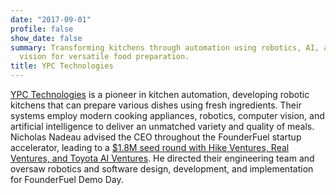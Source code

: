 ```yaml
---
date: "2017-09-01"
profile: false
show_date: false
summary: Transforming kitchens through automation using robotics, AI, and computer
  vision for versatile food preparation.
title: YPC Technologies
---
```


[YPC Technologies](https://www.ypc-technologies.com) is a pioneer in kitchen automation, developing robotic kitchens that can prepare various dishes using fresh ingredients. Their systems employ modern cooking appliances, robotics, computer vision, and artificial intelligence to deliver an unmatched variety and quality of meals.
Nicholas Nadeau advised the CEO throughout the FounderFuel startup accelerator, leading to a [$1.8M seed round with Hike Ventures, Real Ventures, and Toyota AI Ventures](https://www.ypc-technologies.com/ypc-seed-round-oct2020). He directed their engineering team and oversaw robotics and software design, development, and implementation for FounderFuel Demo Day.
